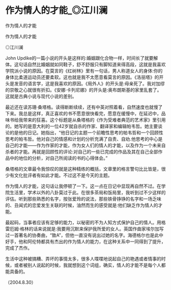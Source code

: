 # 作为情人的才能_◎江川澜

作为情人的才能

作为情人的才能

◎江川澜

John Updike的一篇小说的开头是这样的:婚姻跟化合物一样，时间长了就要解体。这句话自然比婚姻就如同鞋子，舒不舒服只有脚知道来得高段，这就是我喜欢学院派小说的原因。在莫言的《红树林》里有一句话，男人称道女人的身体:你的身体比柔道运动员还要柔软。这也就是我不太愿意看莫言的原因。《洛丽塔》的开头是发音的语言学，这是我喜欢的原因。《局外人》的开头是:母亲死了。我对加缪的崇敬之心就很有折扣。《安娜·卡列尼娜》的开头是:奥布朗斯基的家里乱套了。这就是古典小说与现代小说的差别。

最近还在读苏珊·桑塔格。读得断断续续，还有中英对照着看，自然速度也就慢了下来。我总是这样，真正喜欢的书不愿意很快看完，愿意在缓慢中，在延迟中，品味书给我带来的狂喜。这个标题是从桑塔格的《作为受难者典范的艺术家》里引用的。她写的是意大利的一位42岁就自杀的作家、翻译家和编辑帕韦哲。她主要谈论的是他的日记。她指出，“他日记的主题一个前瞻性思考的帕韦哲和一个回顾性思考的帕韦哲。他对自己的情感和计划的分析充满了自责、自劝.他思考的中心是自己的才能——作为作家的才能，作为女人们的情人的才能，以及作为一个未来自杀者的才能。再就是回顾性的评论:对自己的一些已完成的作品及其在自己全部作品中的地位的分析，对自己所阅读的书的心得体会。”

桑塔格的文章最令我惊叹的就是这种精练的概括，文章里的格言警句比比皆是，很少有文化批评者有如此才能。不过这不是今天的主题。

作为情人的才能，这句话让我停顿了一下。这一点在日记中显现再自然不过。在学院生活里，学术以外的八卦莫过于此。在很多茶局和饭局里，我听到过不少这样的评估。听到那些熟悉的名字，按张爱玲的说法，那些铁骨铮铮的名字和一场乏味的、丑闻式的恋爱发生关联的时候，油然而生的感受就是:他们缺乏作为情人的才能。

最起码，当事者应该有足够的能力，以秘密的不为人知方式保护自己的情人。用格雷厄姆·格林的话来说就是:我要用沉默来保护我所爱的女人。英国作曲家埃尔加写过一首著名的协奏曲，“致A”，但他一直没有说出过她的名字。海德格尔也是此中好手，他和阿伦特都具有杰出的作为情人的能力，在这种关系中一同得到了提升，完成了杰作。

生活中这种被搞糟、弄坏的事情太多，很多人喋喋地说起自己的艳遇或者情事的时候，或者被别人说起的时候，我就想到这个词组，确实，情人的才能不是每个人都能具备的。

（2004.8.30）